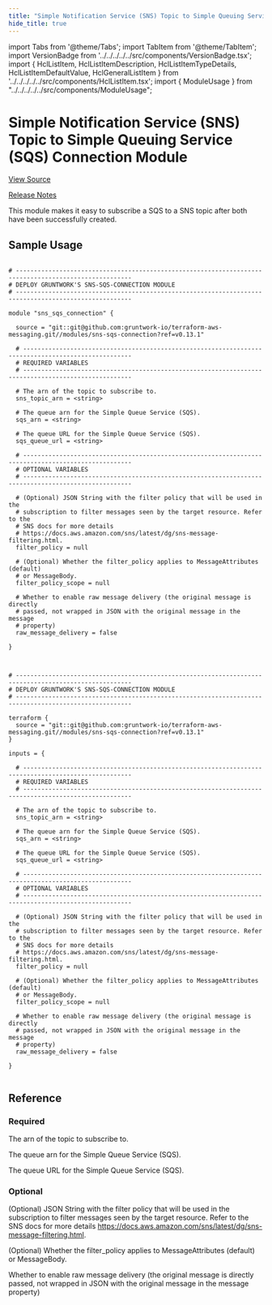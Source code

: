 ```yaml
---
title: "Simple Notification Service (SNS) Topic to Simple Queuing Service (SQS) Connection Module"
hide_title: true
---
```


import Tabs from '@theme/Tabs';
import TabItem from '@theme/TabItem';
import VersionBadge from '../../../../../src/components/VersionBadge.tsx';
import { HclListItem, HclListItemDescription, HclListItemTypeDetails, HclListItemDefaultValue, HclGeneralListItem } from '../../../../../src/components/HclListItem.tsx';
import { ModuleUsage } from "../../../../../src/components/ModuleUsage";

<VersionBadge repoTitle="AWS Messaging" version="0.13.1" lastModifiedVersion="0.13.0"/>

# Simple Notification Service (SNS) Topic to Simple Queuing Service (SQS) Connection Module

<a href="https://github.com/gruntwork-io/terraform-aws-messaging/tree/v0.13.1/modules/sns-sqs-connection" className="link-button" title="View the source code for this module in GitHub.">View Source</a>

<a href="https://github.com/gruntwork-io/terraform-aws-messaging/releases/tag/v0.13.0" className="link-button" title="Release notes for only versions which impacted this module.">Release Notes</a>

This module makes it easy to subscribe a SQS to a SNS topic after both have been successfully created.

## Sample Usage

<Tabs>
<TabItem value="terraform" label="Terraform" default>

```hcl title="main.tf"

# ------------------------------------------------------------------------------------------------------
# DEPLOY GRUNTWORK'S SNS-SQS-CONNECTION MODULE
# ------------------------------------------------------------------------------------------------------

module "sns_sqs_connection" {

  source = "git::git@github.com:gruntwork-io/terraform-aws-messaging.git//modules/sns-sqs-connection?ref=v0.13.1"

  # ----------------------------------------------------------------------------------------------------
  # REQUIRED VARIABLES
  # ----------------------------------------------------------------------------------------------------

  # The arn of the topic to subscribe to.
  sns_topic_arn = <string>

  # The queue arn for the Simple Queue Service (SQS).
  sqs_arn = <string>

  # The queue URL for the Simple Queue Service (SQS).
  sqs_queue_url = <string>

  # ----------------------------------------------------------------------------------------------------
  # OPTIONAL VARIABLES
  # ----------------------------------------------------------------------------------------------------

  # (Optional) JSON String with the filter policy that will be used in the
  # subscription to filter messages seen by the target resource. Refer to the
  # SNS docs for more details
  # https://docs.aws.amazon.com/sns/latest/dg/sns-message-filtering.html.
  filter_policy = null

  # (Optional) Whether the filter_policy applies to MessageAttributes (default)
  # or MessageBody.
  filter_policy_scope = null

  # Whether to enable raw message delivery (the original message is directly
  # passed, not wrapped in JSON with the original message in the message
  # property)
  raw_message_delivery = false

}


```

</TabItem>
<TabItem value="terragrunt" label="Terragrunt" default>

```hcl title="terragrunt.hcl"

# ------------------------------------------------------------------------------------------------------
# DEPLOY GRUNTWORK'S SNS-SQS-CONNECTION MODULE
# ------------------------------------------------------------------------------------------------------

terraform {
  source = "git::git@github.com:gruntwork-io/terraform-aws-messaging.git//modules/sns-sqs-connection?ref=v0.13.1"
}

inputs = {

  # ----------------------------------------------------------------------------------------------------
  # REQUIRED VARIABLES
  # ----------------------------------------------------------------------------------------------------

  # The arn of the topic to subscribe to.
  sns_topic_arn = <string>

  # The queue arn for the Simple Queue Service (SQS).
  sqs_arn = <string>

  # The queue URL for the Simple Queue Service (SQS).
  sqs_queue_url = <string>

  # ----------------------------------------------------------------------------------------------------
  # OPTIONAL VARIABLES
  # ----------------------------------------------------------------------------------------------------

  # (Optional) JSON String with the filter policy that will be used in the
  # subscription to filter messages seen by the target resource. Refer to the
  # SNS docs for more details
  # https://docs.aws.amazon.com/sns/latest/dg/sns-message-filtering.html.
  filter_policy = null

  # (Optional) Whether the filter_policy applies to MessageAttributes (default)
  # or MessageBody.
  filter_policy_scope = null

  # Whether to enable raw message delivery (the original message is directly
  # passed, not wrapped in JSON with the original message in the message
  # property)
  raw_message_delivery = false

}


```

</TabItem>
</Tabs>




## Reference

<Tabs>
<TabItem value="inputs" label="Inputs" default>

### Required

<HclListItem name="sns_topic_arn" requirement="required" type="string">
<HclListItemDescription>

The arn of the topic to subscribe to.

</HclListItemDescription>
</HclListItem>

<HclListItem name="sqs_arn" requirement="required" type="string">
<HclListItemDescription>

The queue arn for the Simple Queue Service (SQS).

</HclListItemDescription>
</HclListItem>

<HclListItem name="sqs_queue_url" requirement="required" type="string">
<HclListItemDescription>

The queue URL for the Simple Queue Service (SQS).

</HclListItemDescription>
</HclListItem>

### Optional

<HclListItem name="filter_policy" requirement="optional" type="string">
<HclListItemDescription>

(Optional) JSON String with the filter policy that will be used in the subscription to filter messages seen by the target resource. Refer to the SNS docs for more details https://docs.aws.amazon.com/sns/latest/dg/sns-message-filtering.html.

</HclListItemDescription>
<HclListItemDefaultValue defaultValue="null"/>
</HclListItem>

<HclListItem name="filter_policy_scope" requirement="optional" type="string">
<HclListItemDescription>

(Optional) Whether the filter_policy applies to MessageAttributes (default) or MessageBody.

</HclListItemDescription>
<HclListItemDefaultValue defaultValue="null"/>
</HclListItem>

<HclListItem name="raw_message_delivery" requirement="optional" type="bool">
<HclListItemDescription>

Whether to enable raw message delivery (the original message is directly passed, not wrapped in JSON with the original message in the message property)

</HclListItemDescription>
<HclListItemDefaultValue defaultValue="false"/>
</HclListItem>

</TabItem>
<TabItem value="outputs" label="Outputs">

<HclListItem name="subscription_arn">
</HclListItem>

</TabItem>
</Tabs>

<!-- ##DOCS-SOURCER-START
{
  "originalSources": [
    "https://github.com/gruntwork-io/terraform-aws-messaging/tree/v0.13.1/modules/sns-sqs-connection/readme.md",
    "https://github.com/gruntwork-io/terraform-aws-messaging/tree/v0.13.1/modules/sns-sqs-connection/variables.tf",
    "https://github.com/gruntwork-io/terraform-aws-messaging/tree/v0.13.1/modules/sns-sqs-connection/outputs.tf"
  ],
  "sourcePlugin": "module-catalog-api",
  "hash": "6743a961c9652c71ff0797188daec78f"
}
##DOCS-SOURCER-END -->
